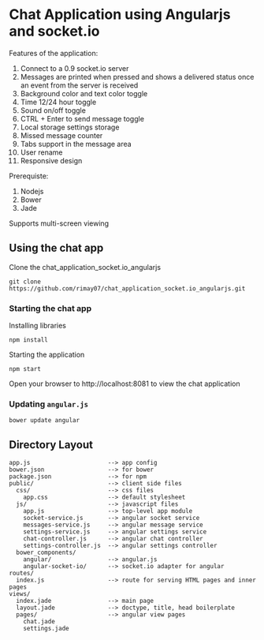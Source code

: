 # Chat Application using Angularjs and socket.io

Features of the application:
1. Connect to a 0.9 socket.io server
2. Messages are printed when pressed and shows a delivered status once an event from the server is received
3. Background color and text color toggle
4. Time 12/24 hour toggle
5. Sound on/off toggle
6. CTRL + Enter to send message toggle
7. Local storage settings storage
8. Missed message counter
9. Tabs support in the message area
10. User rename
11. Responsive design 

Prerequiste:
1. Nodejs
2. Bower
3. Jade

Supports multi-screen viewing

## Using the chat app

Clone the chat_application_socket.io_angularjs

```shell
git clone https://github.com/rimay07/chat_application_socket.io_angularjs.git
```

### Starting the chat app

Installing libraries

```shell
npm install
```

Starting the application
```shell
npm start
```

Open your browser to http://localhost:8081 to view the chat application

### Updating `angular.js`

```shell
bower update angular
```

## Directory Layout
    
    app.js                  	--> app config
    bower.json              	--> for bower
    package.json            	--> for npm
    public/                 	--> client side files
      css/                  	--> css files
        app.css             	--> default stylesheet
      js/                   	--> javascript files
        app.js              	--> top-level app module
		socket-service.js		--> angular socket service
		messages-service.js		--> angular message service
		settings-service.js		--> angular settings service
		chat-controller.js		--> angular chat controller
		settings-controller.js	--> angular settings controller
      bower_components/
        angular/            	--> angular.js
        angular-socket-io/  	--> socket.io adapter for angular
    routes/
      index.js              	--> route for serving HTML pages and inner pages
    views/
      index.jade            	--> main page
      layout.jade           	--> doctype, title, head boilerplate
      pages/             		--> angular view pages
        chat.jade
        settings.jade

